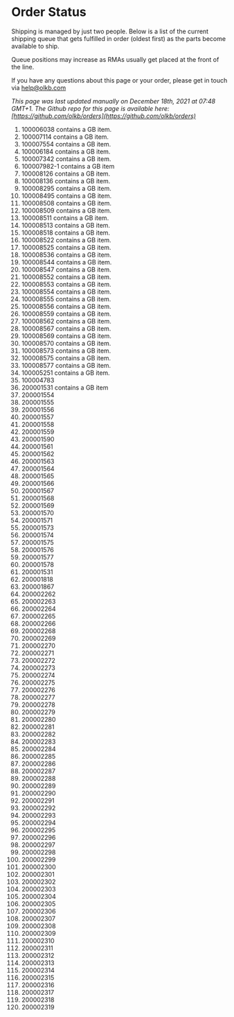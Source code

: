 # Order Status

Shipping is managed by just two people. Below is a list of the current shipping queue that gets fulfilled in order (oldest first) as the parts become available to ship.

Queue positions may increase as RMAs usually get placed at the front of the line.

If you have any questions about this page or your order, please get in touch via help@olkb.com

*This page was last updated manually on December 18th, 2021 at 07:48 GMT+1. The Github repo for this page is available here: [https://github.com/olkb/orders](https://github.com/olkb/orders)*

 1. 100006038 contains a GB item.
 2. 100007114 contains a GB item.
 3. 100007554 contains a GB item.
 4. 100006184 contains a GB item.
 5. 100007342 contains a GB item.
 6. 100007982-1 contains a GB item
 7. 100008126 contains a GB item.
 8. 100008136 contains a GB item.
 9. 100008295 contains a GB item.
 10. 100008495 contains a GB item.
 11. 100008508 contains a GB item.
 12. 100008509 contains a GB item.
 13. 100008511 contains a GB item.
 14. 100008513 contains a GB item.
 15. 100008518 contains a GB item.
 16. 100008522 contains a GB item.
 17. 100008525 contains a GB item.
 18. 100008536 contains a GB item.
 19. 100008544 contains a GB item.
 20. 100008547 contains a GB item.
 21. 100008552 contains a GB item.
 22. 100008553 contains a GB item.
 23. 100008554 contains a GB item.
 24. 100008555 contains a GB item.
 25. 100008556 contains a GB item.
 26. 100008559 contains a GB item.
 27. 100008562 contains a GB item.
 28. 100008567 contains a GB item.
 29. 100008569 contains a GB item.
 30. 100008570 contains a GB item.
 31. 100008573 contains a GB item.
 32. 100008575 contains a GB item.
 33. 100008577 contains a GB item.
 34. 100005251 contains a GB item.
 35. 100004783
 36. 200001531 contains a GB item
 37. 200001554
 38. 200001555
 39. 200001556
 40. 200001557
 41. 200001558
 42. 200001559
 43. 200001590
 44. 200001561
 45. 200001562
 46. 200001563
 47. 200001564
 48. 200001565
 49. 200001566
 50. 200001567
 51. 200001568
 52. 200001569
 53. 200001570
 54. 200001571
 55. 200001573
 56. 200001574
 57. 200001575
 58. 200001576
 59. 200001577
 60. 200001578
 61. 200001531
 62. 200001818
 63. 200001867
 64. 200002262
 65. 200002263
 66. 200002264
 67. 200002265
 68. 200002266
 69. 200002268
 70. 200002269
 71. 200002270
 72. 200002271
 73. 200002272
 74. 200002273
 75. 200002274
 76. 200002275
 77. 200002276
 78. 200002277
 79. 200002278
 80. 200002279
 81. 200002280
 82. 200002281
 83. 200002282
 84. 200002283
 85. 200002284
 86. 200002285
 87. 200002286
 88. 200002287
 89. 200002288
 90. 200002289
 91. 200002290
 92. 200002291
 93. 200002292
 94. 200002293
 95. 200002294
 96. 200002295
 97. 200002296
 98. 200002297
 99. 200002298
 100. 200002299
 101. 200002300
 102. 200002301
 103. 200002302
 104. 200002303
 105. 200002304
 106. 200002305
 107. 200002306
 108. 200002307
 109. 200002308
 110. 200002309
 111. 200002310
 112. 200002311
 113. 200002312
 114. 200002313
 115. 200002314
 116. 200002315
 117. 200002316
 118. 200002317
 119. 200002318
 120. 200002319
